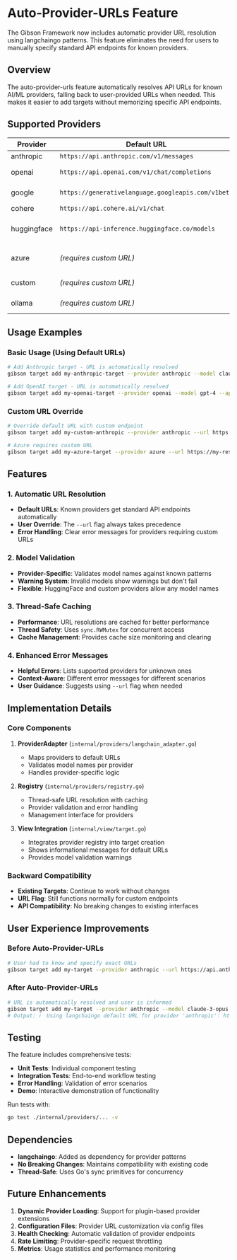 # Auto-Provider-URLs Feature

The Gibson Framework now includes automatic provider URL resolution using langchaingo patterns. This feature eliminates the need for users to manually specify standard API endpoints for known providers.

## Overview

The auto-provider-urls feature automatically resolves API URLs for known AI/ML providers, falling back to user-provided URLs when needed. This makes it easier to add targets without memorizing specific API endpoints.

## Supported Providers

| Provider | Default URL | Notes |
|----------|------------|-------|
| anthropic | `https://api.anthropic.com/v1/messages` | Claude API |
| openai | `https://api.openai.com/v1/chat/completions` | OpenAI GPT API |
| google | `https://generativelanguage.googleapis.com/v1beta` | Google Gemini API |
| cohere | `https://api.cohere.ai/v1/chat` | Cohere API |
| huggingface | `https://api-inference.huggingface.co/models` | HuggingFace Inference API |
| azure | *(requires custom URL)* | Azure OpenAI Service |
| custom | *(requires custom URL)* | Custom providers |
| ollama | *(requires custom URL)* | Local Ollama instances |

## Usage Examples

### Basic Usage (Using Default URLs)

```bash
# Add Anthropic target - URL is automatically resolved
gibson target add my-anthropic-target --provider anthropic --model claude-3-opus-20240229 --api-key <credential-id>

# Add OpenAI target - URL is automatically resolved
gibson target add my-openai-target --provider openai --model gpt-4 --api-key <credential-id>
```

### Custom URL Override

```bash
# Override default URL with custom endpoint
gibson target add my-custom-anthropic --provider anthropic --url https://my-proxy.com/anthropic --api-key <credential-id>

# Azure requires custom URL
gibson target add my-azure-target --provider azure --url https://my-resource.openai.azure.com/openai/deployments/gpt-4/chat/completions --api-key <credential-id>
```

## Features

### 1. Automatic URL Resolution
- **Default URLs**: Known providers get standard API endpoints automatically
- **User Override**: The `--url` flag always takes precedence
- **Error Handling**: Clear error messages for providers requiring custom URLs

### 2. Model Validation
- **Provider-Specific**: Validates model names against known patterns
- **Warning System**: Invalid models show warnings but don't fail
- **Flexible**: HuggingFace and custom providers allow any model names

### 3. Thread-Safe Caching
- **Performance**: URL resolutions are cached for better performance
- **Thread Safety**: Uses `sync.RWMutex` for concurrent access
- **Cache Management**: Provides cache size monitoring and clearing

### 4. Enhanced Error Messages
- **Helpful Errors**: Lists supported providers for unknown ones
- **Context-Aware**: Different error messages for different scenarios
- **User Guidance**: Suggests using `--url` flag when needed

## Implementation Details

### Core Components

1. **ProviderAdapter** (`internal/providers/langchain_adapter.go`)
   - Maps providers to default URLs
   - Validates model names per provider
   - Handles provider-specific logic

2. **Registry** (`internal/providers/registry.go`)
   - Thread-safe URL resolution with caching
   - Provider validation and error handling
   - Management interface for providers

3. **View Integration** (`internal/view/target.go`)
   - Integrates provider registry into target creation
   - Shows informational messages for default URLs
   - Provides model validation warnings

### Backward Compatibility

- **Existing Targets**: Continue to work without changes
- **URL Flag**: Still functions normally for custom endpoints
- **API Compatibility**: No breaking changes to existing interfaces

## User Experience Improvements

### Before Auto-Provider-URLs
```bash
# User had to know and specify exact URLs
gibson target add my-target --provider anthropic --url https://api.anthropic.com/v1/messages --model claude-3-opus --api-key <key>
```

### After Auto-Provider-URLs
```bash
# URL is automatically resolved and user is informed
gibson target add my-target --provider anthropic --model claude-3-opus --api-key <key>
# Output: ℹ️  Using langchaingo default URL for provider 'anthropic': https://api.anthropic.com/v1/messages
```

## Testing

The feature includes comprehensive tests:
- **Unit Tests**: Individual component testing
- **Integration Tests**: End-to-end workflow testing
- **Error Handling**: Validation of error scenarios
- **Demo**: Interactive demonstration of functionality

Run tests with:
```bash
go test ./internal/providers/... -v
```

## Dependencies

- **langchaingo**: Added as dependency for provider patterns
- **No Breaking Changes**: Maintains compatibility with existing code
- **Thread-Safe**: Uses Go's sync primitives for concurrency

## Future Enhancements

1. **Dynamic Provider Loading**: Support for plugin-based provider extensions
2. **Configuration Files**: Provider URL customization via config files
3. **Health Checking**: Automatic validation of provider endpoints
4. **Rate Limiting**: Provider-specific request throttling
5. **Metrics**: Usage statistics and performance monitoring